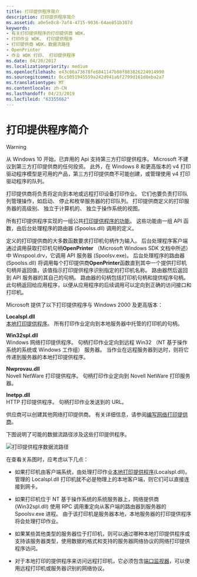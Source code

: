 ```yaml
---
title: 打印提供程序简介
description: 打印提供程序简介
ms.assetid: a0e5e8c8-7af4-4715-9036-64ae851b307d
keywords:
- 有关打印提供程序的打印提供商 WDK，
- 打印作业 WDK、 打印提供程序
- 打印提供商 WDK，数据流路径
- OpenPrinter
- 作业 WDK 打印、 打印提供程序
ms.date: 04/20/2017
ms.localizationpriority: medium
ms.openlocfilehash: e43c86a73678fe6841147b08f883826224914990
ms.sourcegitcommit: 0cc5051945559a242d941a6f2799d161d8eba2a7
ms.translationtype: MT
ms.contentlocale: zh-CN
ms.lasthandoff: 04/23/2019
ms.locfileid: "63355662"
---
```

# <a name="introduction-to-print-providers"></a>打印提供程序简介

> [!WARNING]
> 从 Windows 10 开始，已弃用的 Api 支持第三方打印提供程序。 Microsoft 不建议到第三方打印提供商的任何投资。 此外，在 Windows 8 和更高版本的 v4 打印驱动程序模型是可用的产品，第三方打印提供商不可能创建，或管理使用 v4 打印驱动程序的队列。

打印提供商将负责将定向到本地或远程打印设备打印作业。 它们也要负责打印队列管理操作，如启动、 停止和枚举服务器的打印队列。 打印提供商定义的打印服务器的高级别、 独立于计算机的、 独立于操作系统的视图。

所有打印提供程序实现的一组公共[打印提供程序的功能](print-provider-capabilities.md)。 这些功能由一组 API 函数，由后台处理程序的路由器 (Spoolss.dll) 调用的定义。

定义的打印提供商的大多数函数要求打印机句柄作为输入。 后台处理程序客户端通过调用获取打印机句柄**OpenPrinter** （Microsoft Windows SDK 文档中所述） 中 Winspool.drv，它调用 API 服务器 (Spoolsv.exe)。 后台处理程序的路由器 (Spoolss.dll) 将调用每个打印提供商**OpenPrinter**函数直到其中一个提供打印机句柄并返回值，该值指示打印提供程序识别指定的打印机名称。 路由器然后返回到 API 服务器的其自己的句柄。 路由器的句柄包括打印机句柄和提供程序句柄。 此句柄返回给应用程序，以便从应用程序的后续调用可以定向到正确的访问接口和打印机。

Microsoft 提供了以下打印提供程序与 Windows 2000 及更高版本：

**Localspl.dll**  
[本地打印提供程序](local-print-provider.md)。 所有打印作业定向到本地服务器中托管的打印机的句柄。

**Win32spl.dll**  
Windows 网络打印提供程序。 句柄打印作业定向到远程 Win32 （NT 基于操作系统的系统或 Windows 工作组） 服务器。 当作业在远程服务器到达时，则将它传递到服务器的本地打印提供程序。

**Nwprovau.dll**  
Novell NetWare 打印提供程序。 句柄打印作业定向到 Novell NetWare 打印服务器。

**Inetpp.dll**  
HTTP 打印提供程序。 句柄打印作业发送到的 URL。

供应商可以创建其他网络打印提供商。 有关详细信息，请参阅[编写网络打印提供商](writing-a-network-print-provider.md)。

下图说明了可能的数据流路径涉及这些打印提供程序。

![打印提供程序数据流路径 ](images/flowpths.png)

在查看关系图时，应考虑以下几点：

-   如果打印机由客户端系统，由处理打印作业[本地打印提供程序](local-print-provider.md)(Localspl.dll)。 管理的 Localspl.dll 打印机就不必是物理上的本地客户端，则它们可以直接连接到网卡。

-   如果打印机位于 NT 基于操作系统的系统服务器上，网络提供商 (Win32spl.dll) 使用 RPC 调用重定向从客户端的路由器到服务器的 Spoolsv.exe 进程。 由于该打印机是服务器本地，本地服务器的打印提供程序将会处理打印作业。

-   如果某些其他类型的服务器位于打印机，则可以通过哪种本地打印提供程序或支持该服务器类型，使用数据的格式和支持的服务器网络协议的网络打印提供程序访问。

-   对于本地打印的提供程序来访问远程打印机，它必须包含[端口监视器](https://docs.microsoft.com/windows-hardware/drivers/print/port-monitors)，可以使用远程打印机或服务器识别的网络协议。
